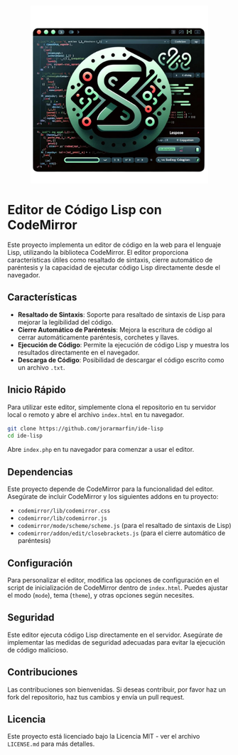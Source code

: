 <p align="center"><a href="https://luisitomayta.com" target="_blank"><img src="https://raw.githubusercontent.com/jorarmarfin/ide-lisp/master/images/logo_lisp.png" width="400" alt="IdeSlip"></a></p>

# Editor de Código Lisp con CodeMirror

Este proyecto implementa un editor de código en la web para el lenguaje Lisp, utilizando la biblioteca CodeMirror. El editor proporciona características útiles como resaltado de sintaxis, cierre automático de paréntesis y la capacidad de ejecutar código Lisp directamente desde el navegador.

## Características

- **Resaltado de Sintaxis**: Soporte para resaltado de sintaxis de Lisp para mejorar la legibilidad del código.
- **Cierre Automático de Paréntesis**: Mejora la escritura de código al cerrar automáticamente paréntesis, corchetes y llaves.
- **Ejecución de Código**: Permite la ejecución de código Lisp y muestra los resultados directamente en el navegador.
- **Descarga de Código**: Posibilidad de descargar el código escrito como un archivo `.txt`.

## Inicio Rápido

Para utilizar este editor, simplemente clona el repositorio en tu servidor local o remoto y abre el archivo `index.html` en tu navegador.

```bash
git clone https://github.com/jorarmarfin/ide-lisp
cd ide-lisp
```

Abre `index.php` en tu navegador para comenzar a usar el editor.

## Dependencias

Este proyecto depende de CodeMirror para la funcionalidad del editor. Asegúrate de incluir CodeMirror y los siguientes addons en tu proyecto:

- `codemirror/lib/codemirror.css`
- `codemirror/lib/codemirror.js`
- `codemirror/mode/scheme/scheme.js` (para el resaltado de sintaxis de Lisp)
- `codemirror/addon/edit/closebrackets.js` (para el cierre automático de paréntesis)

## Configuración

Para personalizar el editor, modifica las opciones de configuración en el script de inicialización de CodeMirror dentro de `index.html`. Puedes ajustar el modo (`mode`), tema (`theme`), y otras opciones según necesites.

## Seguridad

Este editor ejecuta código Lisp directamente en el servidor. Asegúrate de implementar las medidas de seguridad adecuadas para evitar la ejecución de código malicioso.

## Contribuciones

Las contribuciones son bienvenidas. Si deseas contribuir, por favor haz un fork del repositorio, haz tus cambios y envía un pull request.

## Licencia

Este proyecto está licenciado bajo la Licencia MIT - ver el archivo `LICENSE.md` para más detalles.
